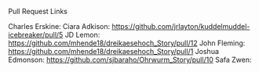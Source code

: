 Pull Request Links

Charles Erskine:
Ciara Adkison: https://github.com/jrlayton/kuddelmuddel-icebreaker/pull/5
JD Lemon: https://github.com/mhende18/dreikaesehoch_Story/pull/12
John Fleming: https://github.com/mhende18/dreikaesehoch_Story/pull/1
Joshua Edmonson: https://github.com/sjbaraho/Ohrwurm_Story/pull/10
Safa Zwen: 

